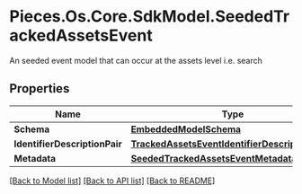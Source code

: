 # Pieces.Os.Core.SdkModel.SeededTrackedAssetsEvent
An seeded event model that can occur at the assets level i.e. search 

## Properties

Name | Type | Description | Notes
------------ | ------------- | ------------- | -------------
**Schema** | [**EmbeddedModelSchema**](EmbeddedModelSchema.md) |  | [optional] 
**IdentifierDescriptionPair** | [**TrackedAssetsEventIdentifierDescriptionPairs**](TrackedAssetsEventIdentifierDescriptionPairs.md) |  | [optional] 
**Metadata** | [**SeededTrackedAssetsEventMetadata**](SeededTrackedAssetsEventMetadata.md) |  | [optional] 

[[Back to Model list]](../README.md#documentation-for-models) [[Back to API list]](../README.md#documentation-for-api-endpoints) [[Back to README]](../README.md)

